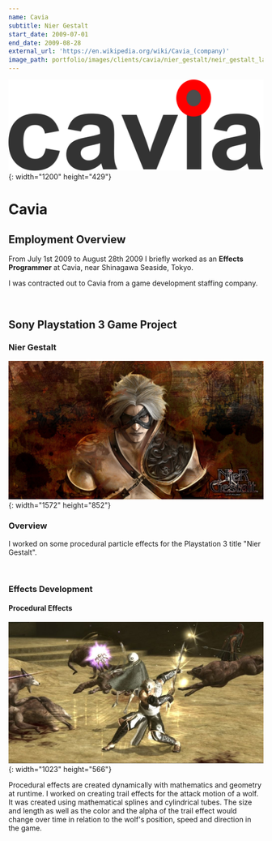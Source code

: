 ```yaml
---
name: Cavia
subtitle: Nier Gestalt
start_date: 2009-07-01
end_date: 2009-08-28
external_url: 'https://en.wikipedia.org/wiki/Cavia_(company)'
image_path: portfolio/images/clients/cavia/nier_gestalt/neir_gestalt_large.jpg
---
```


![](/images/clients/cavia/cavia_logo.png){: width="1200" height="429"}

# Cavia

## Employment Overview

From July 1st 2009 to August 28th 2009 I briefly worked as an **Effects Programmer** at Cavia, near Shinagawa Seaside, Tokyo.

I was contracted out to Cavia from a game development staffing company.

&nbsp;

## Sony Playstation 3 Game Project

### Nier Gestalt

![](/images/clients/cavia/nier_gestalt/nier_gestalt_wide.jpg){: width="1572" height="852"}

### Overview

I worked on some procedural particle effects for the Playstation 3 title "Nier Gestalt".

&nbsp;

### Effects Development

#### Procedural Effects

![](/images/clients/cavia/nier_gestalt/nier_gestalt_wolf_attack_effect.png){: width="1023" height="566"}

Procedural effects are created dynamically with mathematics and geometry at runtime. I worked on creating trail effects for the attack motion of a wolf. It was created using mathematical splines and cylindrical tubes. The size and length as well as the color and the alpha of the trail effect would change over time in relation to the wolf's position, speed and direction in the game.

&nbsp;

&nbsp;

&nbsp;

&nbsp;